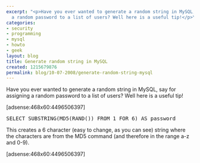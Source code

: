 ```yaml
---
excerpt: "<p>Have you ever wanted to generate a random string in MySQL, say for assigning
  a random password to a list of users? Well here is a useful tip!</p>\r\n"
categories:
- security
- programming
- mysql
- howto
- geek
layout: blog
title: Generate random string in MySQL
created: 1215679876
permalink: blog/10-07-2008/generate-random-string-mysql
---
```

<p>Have you ever wanted to generate a random string in MySQL, say for assigning a random password to a list of users? Well here is a useful tip!</p>
<!--break-->
<p>[adsense:468x60:4496506397]</p>
<pre language="mysql">
SELECT SUBSTRING(MD5(RAND()) FROM 1 FOR 6) AS password
</pre>
<p>This creates a 6 character (easy to change, as you can see) string where the characters are from the MD5 command (and therefore in the range a-z and 0-9).</p>
<p>[adsense:468x60:4496506397]</p>
